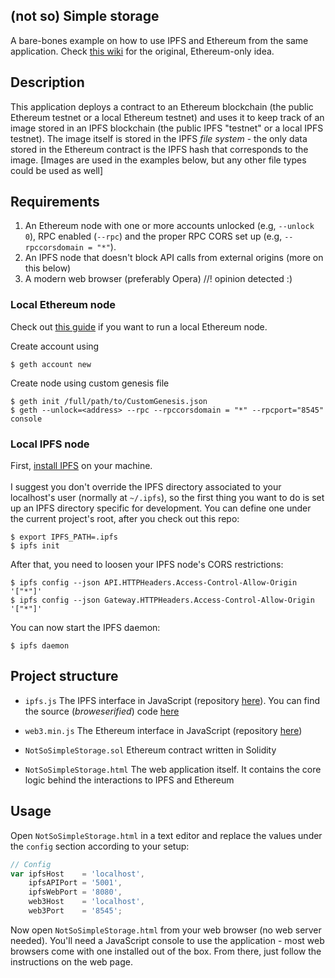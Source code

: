 (not so) Simple storage
-----------------------

A bare-bones example on how to use IPFS and Ethereum from the same application. 
Check [this wiki](https://github.com/ledgerlabs/ethereum-getting-started/wiki/Anatomy-of-a-Contract) 
for the original, Ethereum-only idea.

## Description

This application deploys a contract to an Ethereum blockchain (the public Ethereum 
testnet or a local Ethereum testnet) and uses it to keep track of an image stored 
in an IPFS blockchain (the public IPFS "testnet" or a local IPFS testnet). The image 
itself is stored in the IPFS *file system* - the only data stored in the Ethereum 
contract is the IPFS hash that corresponds to the image. [Images are used in the 
examples below, but any other file types could be used as well]

## Requirements

1. An Ethereum node with one or more accounts unlocked (e.g, `--unlock 0`), RPC 
enabled (`--rpc`) and the proper RPC CORS set up (e.g, `--rpccorsdomain = "*"`). 
2. An IPFS node that doesn't block API calls from external origins (more on this 
below)
3. A modern web browser (preferably Opera) //! opinion detected :)

### Local Ethereum node

Check out [this guide](https://github.com/ledgerlabs/ethereum-getting-started/wiki/local-node) 
if you want to run a local Ethereum node.

Create account using 
```SHELL
$ geth account new
```
Create node using custom genesis file
```SHELL
$ geth init /full/path/to/CustomGenesis.json
$ geth --unlock=<address> --rpc --rpccorsdomain = "*" --rpcport="8545" console
```

### Local IPFS node

First, [install IPFS](https://ipfs.io/docs/install/) on your machine.
<br /><br />
I suggest you don't override the IPFS directory associated to your localhost's user 
(normally at `~/.ipfs`), so the first thing you want to do is set up an IPFS directory 
specific for development. You can define one under the current project's root, after 
you check out this repo:

```SHELL
$ export IPFS_PATH=.ipfs
$ ipfs init
```

After that, you need to loosen your IPFS node's CORS restrictions:

```SHELL
$ ipfs config --json API.HTTPHeaders.Access-Control-Allow-Origin '["*"]'
$ ipfs config --json Gateway.HTTPHeaders.Access-Control-Allow-Origin '["*"]'
```

You can now start the IPFS daemon:

`$ ipfs daemon`

## Project structure

* `ipfs.js`
  The IPFS interface in JavaScript (repository [here](https://github.com/ipfs/js-ipfs-api)).
  You can find the source (*broweserified*) code [here](https://npmcdn.com/ipfs-api@4.0.0/dist/index.js)

* `web3.min.js`
  The Ethereum interface in JavaScript (repository [here](https://github.com/ethereum/web3.js))

* `NotSoSimpleStorage.sol`
  Ethereum contract written in Solidity

* `NotSoSimpleStorage.html`
  The web application itself. It contains the core logic behind the interactions 
  to IPFS and Ethereum

## Usage

Open `NotSoSimpleStorage.html` in a text editor and replace the values under the 
`config` section according to your setup:

```JAVASCRIPT
// Config
var ipfsHost    = 'localhost',
    ipfsAPIPort = '5001',
    ipfsWebPort = '8080',
    web3Host    = 'localhost',
    web3Port    = '8545';
```

Now open `NotSoSimpleStorage.html` from your web browser (no web server needed). 
You'll need a JavaScript console to use the application - most web browsers come 
with one installed out of the box. From there, just follow the instructions on the 
web page.


